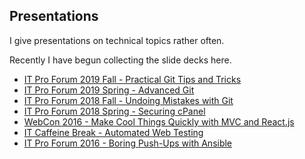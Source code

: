 
## Presentations

I give presentations on technical topics rather often. 

Recently I have begun collecting the slide decks here.

- [IT Pro Forum 2019 Fall - Practical Git Tips and Tricks](/ITProForum2019Fall.html#1)
- [IT Pro Forum 2019 Spring - Advanced Git](/ITProForum2019Spring.html#1)
- [IT Pro Forum 2018 Fall - Undoing Mistakes with Git](http://edward.delaporte.us/ITProForum2018Fall.html)
- [IT Pro Forum 2018 Spring - Securing cPanel](http://edward.delaporte.us/ITProForum2018.html)
- [WebCon 2016 - Make Cool Things Quickly with MVC and React.js](WebCon2016.html)
- [IT Caffeine Break - Automated Web Testing](http://edward.delaporte.us/presentation-automated-web-testing/#1)
- [IT Pro Forum 2016 - Boring Push-Ups with Ansible](http://edward.delaporte.us/presentation-ansible/#1)
